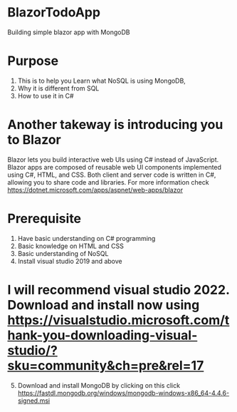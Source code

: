# BlazorTodoApp
Building simple blazor app with MongoDB 

# Purpose 
1. This is to help you Learn what NoSQL is using MongoDB,
2. Why it is different from SQL
3. How to use it in C#

# Another takeway is introducing you to Blazor
Blazor lets you build interactive web UIs using C# instead of JavaScript. Blazor apps are composed of reusable web UI components implemented using C#, HTML, and CSS. Both client  and server code is written in C#, allowing you to share code and libraries. For more information check https://dotnet.microsoft.com/apps/aspnet/web-apps/blazor


# Prerequisite
1. Have basic understanding on C# programming
2. Basic knowledge on HTML and CSS
3. Basic understanding of NoSQL
4. Install visual studio 2019 and above 
  # I will recommend visual studio 2022. Download and install now using https://visualstudio.microsoft.com/thank-you-downloading-visual-studio/?sku=community&ch=pre&rel=17
5. Download and install MongoDB by clicking on this click https://fastdl.mongodb.org/windows/mongodb-windows-x86_64-4.4.6-signed.msi
